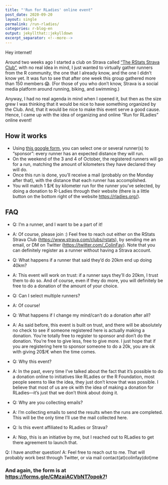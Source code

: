 ```yaml
---
title: "'Run for RLadies' online event"
post_date: 2020-09-20
layout: single
permalink: /run-rladies/
categories: r-blog-en
output: jekyllthat::jekylldown
excerpt_separator: <!--more-->
---
```


Hey internet\!

Around two weeks ago I started a club on Strava called [“The RStats
Strava Club”](https://www.strava.com/clubs/rstats), with no real idea in
mind, I just wanted to virtually gather runners from the R community,
the one that I already know, and the one I didn’t know yet. It was fun
to see that after one week this group gathered more than 150 members 😱.
(For those of you who don’t know, Strava is a social media platform
around running, biking, and swimming.)

Anyway, I had no real agenda in mind when I opened it, but then as the
size grew I was thinking that it would be nice to have something
organized by the Club. And, that it would be nice to make this event
serve a good cause. Hence, I came up with the idea of organizing and
online “Run for RLadies” online event\!

## How it works

  - Using [this google form](https://forms.gle/CMzaiACVbNT7opok7), you
    can select one or several runner(s) to “sponsor”: every runner has
    an expected distance they will run.
  - On the weekend of the 3 and 4 of October, the registered runners
    will go for a run, matching the amount of kilometers they have
    declared they will do.
  - Once this run is done, you’ll receive a mail (probably on the Monday
    after that), with the distance that each runner has accomplished.
  - You will match 1 $/€ by kilometer run for the runner you’ve
    selected, by doing a donation to R-Ladies through their website
    (there is a little button on the bottom right of the website
    <https://rladies.org/>).

## FAQ

  - Q: I’m a runner, and I want to be a part of it\!

  - A: Of course, please join :) Feel free to reach out either on the
    RStats Strava Club (<https://www.strava.com/clubs/rstats>), by
    sending me an email, or DM on Twitter
    (<https://twitter.com/_ColinFay>). Note that you can definitely
    register as a runner without having a Strava account.

  - Q: What happens if a runner that said they’d do 20km end up doing
    40km?

  - A: This event will work on trust: if a runner says they’ll do 20km,
    I trust them to do so. And of course, even if they do more, you will
    definitely be free to do a donation of the amount of your choice.

  - Q: Can I select multiple runners?

  - A: Of course\!

  - Q: What happens if I change my mind/can’t do a donation after all?

  - A: As said before, this event is built on trust, and there will be
    absolutely no check to see if someone registered here is actually
    making a donation. You’re totally free to register to sponsor and
    don’t do the donation. You’re free to give less, free to give more.
    I just hope that if you are registering here to sponsor someone to
    do a 20k, you are ok with giving 20$/€ when the time comes.

  - Q: Why this event?

  - A: In the past, every time I’ve talked about the fact that it’s
    possible to do a donation online to initiatives like RLadies or the
    R Foundation, most people seems to like the idea, they just don’t
    know that was possible. I believe that most of us are ok with the
    idea of making a donation for RLadies—it’s just that we don’t think
    about doing it.

  - Q: Why are you collecting emails?

  - A: I’m collecting emails to send the results when the runs are
    completed. This will be the only time I’ll use the mail collected
    here.

  - Q: Is this event affiliated to RLadies or Strava?

  - A: Nop, this is an initiative by me, but I reached out to RLadies to
    get there agreement to launch that.

Q: I have another question\! A: Feel free to reach out to me. That will
probably work best through Twitter, or via mail
contact(at)colinfay(dot)me

### And again, the form is at <https://forms.gle/CMzaiACVbNT7opok7>\!
